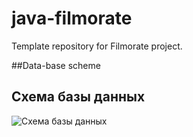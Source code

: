 # java-filmorate
Template repository for Filmorate project.

##Data-base scheme
## Схема базы данных

![Схема базы данных](images/database_schema.png)

